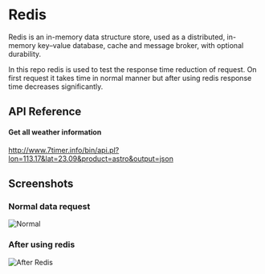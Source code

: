
# Redis

Redis is an in-memory data structure store, used as a distributed, in-memory key–value database, cache and message broker, with optional durability.

In this repo redis is used to test the response time reduction of request.
On first request it takes time in normal manner but after using redis response time decreases significantly.

## API Reference

#### Get all weather information


http://www.7timer.info/bin/api.pl?lon=113.17&lat=23.09&product=astro&output=json


## Screenshots

### Normal data request

![Normal](https://raw.githubusercontent.com/thisisrahulpal/redis/main/screenshots/Without%20Redis.png)

### After using redis

![After Redis](https://raw.githubusercontent.com/thisisrahulpal/redis/main/screenshots/with%20Redis.png)
